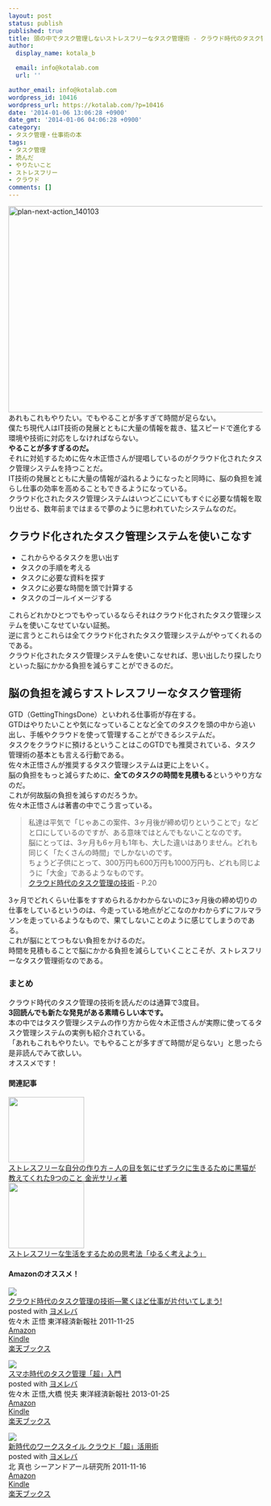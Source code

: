 ```yaml
---
layout: post
status: publish
published: true
title: 頭の中でタスク管理しないストレスフリーなタスク管理術 - クラウド時代のタスク管理の技術　佐々木正悟著
author:
  display_name: kotala_b

  email: info@kotalab.com
  url: ''

author_email: info@kotalab.com
wordpress_id: 10416
wordpress_url: https://kotalab.com/?p=10416
date: '2014-01-06 13:06:28 +0900'
date_gmt: '2014-01-06 04:06:28 +0900'
category:
- タスク管理・仕事術の本
tags:
- タスク管理
- 読んだ
- やりたいこと
- ストレスフリー
- クラウド
comments: []
---
```

<p><img src="https://kotalab.com/wp-content/uploads/plan-next-action_140103-546x409.jpg" alt="plan-next-action_140103" width="546" height="409" class="alignnone size-large wp-image-10381" /><br />
あれもこれもやりたい。でもやることが多すぎて時間が足らない。<br />
僕たち現代人はIT技術の発展とともに大量の情報を裁き、猛スピードで進化する環境や技術に対応をしなければならない。<br />
<strong>やることが多すぎるのだ。</strong><br />
それに対処するために佐々木正悟さんが提唱しているのがクラウド化されたタスク管理システムを持つことだ。<br />
IT技術の発展とともに大量の情報が溢れるようになったと同時に、脳の負担を減らし仕事の効率を高めることもできるようになっている。<br />
クラウド化されたタスク管理システムはいつどこにいてもすぐに必要な情報を取り出せる、数年前まではまるで夢のように思われていたシステムなのだ。<br />
<!--more--></p>
<h2>クラウド化されたタスク管理システムを使いこなす</h2>
<ul>
<li>これからやるタスクを思い出す</li>
<li>タスクの手順を考える</li>
<li>タスクに必要な資料を探す</li>
<li>タスクに必要な時間を頭で計算する</li>
<li>タスクのゴールイメージする</li>
</ul>
<p>これらどれかひとつでもやっているならそれはクラウド化されたタスク管理システムを使いこなせていない証拠。<br />
逆に言うとこれらは全てクラウド化されたタスク管理システムがやってくれるのである。<br />
クラウド化されたタスク管理システムを使いこなせれば、思い出したり探したりといった脳にかかる負担を減らすことができるのだ。</p>
<h2>脳の負担を減らすストレスフリーなタスク管理術</h2>
<p>GTD（GettingThingsDone）といわれる仕事術が存在する。<br />
GTDはやりたいことや気になっていることなど全てのタスクを頭の中から追い出し、手帳やクラウドを使って管理することができるシステムだ。<br />
タスクをクラウドに預けるということはこのGTDでも推奨されている、タスク管理術の基本とも言える行動である。<br />
佐々木正悟さんが推奨するタスク管理システムは更に上をいく。<br />
脳の負担をもっと減らすために、<strong>全てのタスクの時間を見積もる</strong>というやり方なのだ。<br />
これが何故脳の負担を減らすのだろうか。<br />
佐々木正悟さんは著書の中でこう言っている。</p>
<blockquote><p>私達は平気で「じゃあこの案件、3ヶ月後が締め切りということで」などと口にしているのですが、ある意味ではとんでもないことなのです。<br />
脳にとっては、3ヶ月も6ヶ月も1年も、大した違いはありません。どれも同じく「たくさんの時間」でしかないのです。<br />
ちょうど子供にとって、300万円も600万円も1000万円も、どれも同じように「大金」であるようなものです。<br />
<a href="https://www.amazon.co.jp/exec/obidos/asin/4492580948/same-22/" rel="nofollow" target="_blank">クラウド時代のタスク管理の技術</a> - P.20</p></blockquote>
<p>3ヶ月でどれくらい仕事をすすめられるかわからないのに3ヶ月後の締め切りの仕事をしているというのは、今走っている地点がどこなのかわからずにフルマラソンを走っているようなもので、果てしないことのように感じてしまうのである。<br />
これが脳にとてつもない負担をかけるのだ。<br />
時間を見積もることで脳にかかる負担を減らしていくことこそが、ストレスフリーなタスク管理術なのである。</p>
<h3>まとめ</h3>
<p>クラウド時代のタスク管理の技術を読んだのは通算で3度目。<br />
<strong>3回読んでも新たな発見がある素晴らしい本です。</strong><br />
本の中ではタスク管理システムの作り方から佐々木正悟さんが実際に使ってるタスク管理システムの実例も紹介されている。<br />
「あれもこれもやりたい。でもやることが多すぎて時間が足らない」と思ったら是非読んでみて欲しい。<br />
オススメです！</p>
<h4 class="rel">関連記事</h4>
<div class="shht">
<div class="shhtimg"><a href="https://kotalab.com/books-kuroneko" target="_blank"><img src="https://kotalab.com/wp-content/uploads/books_kuroneko_140209-546x361.jpg" alt="" width="150" height="130" /></a></div>
<div class="shhttext"><a href="https://kotalab.com/books-kuroneko" target="_blank">ストレスフリーな自分の作り方 &ndash; 人の目を気にせずラクに生きるために黒猫が教えてくれた9つのこと 金光サリィ著</a><span class="removed_link" title="b.hatena.ne.jp/entry/https://kotalab.com/books-kuroneko"><img border="0" src="https://b.hatena.ne.jp/entry/image/https://kotalab.com/books-kuroneko" alt="" /></span></div>
</div>
<div class="shht">
<div class="shhtimg"><a href="https://kotalab.com/books-thinking" target="_blank"><img src="https://kotalab.com/wp-content/uploads/yuruku_121129-448x336.jpg" alt="" width="150" height="130" /></a></div>
<div class="shhttext"><a href="https://kotalab.com/books-thinking" target="_blank">ストレスフリーな生活をするための思考法「ゆるく考えよう」</a><span class="removed_link" title="b.hatena.ne.jp/entry/https://kotalab.com/books-thinking"><img border="0" src="https://b.hatena.ne.jp/entry/image/https://kotalab.com/books-thinking" alt="" /></span></div>
</div>
<h4 class="aam">Amazonのオススメ！</h4>
<div class="booklink-box">
<div class="booklink-image"><a href="https://www.amazon.co.jp/exec/obidos/asin/4492580948/same-22/" rel="nofollow" target="_blank"><img src="https://images-fe.ssl-images-amazon.com/images/I/41Uk63c9VWL._SL160_.jpg" style="border: none;" /></a></div>
<div class="booklink-info">
<div class="booklink-name"><a href="https://www.amazon.co.jp/exec/obidos/asin/4492580948/same-22/" rel="nofollow" target="_blank">クラウド時代のタスク管理の技術―驚くほど仕事が片付いてしまう!</a>
<div class="booklink-powered-date">posted with <a href="https://yomereba.com" rel="nofollow" target="_blank">ヨメレバ</a></div>
</div>
<div class="booklink-detail">佐々木 正悟 東洋経済新報社 2011-11-25    </div>
<div class="booklink-link2">
<div class="shoplinkamazon"><a href="https://www.amazon.co.jp/exec/obidos/asin/4492580948/same-22/" rel="nofollow" target="_blank" title="アマゾン" >Amazon</a></div>
<div class="shoplinkkindle"><a href="https://www.amazon.co.jp/exec/obidos/ASIN/B009E5JT8Q/same-22/" rel="nofollow" target="_blank" >Kindle</a></div>
<div class="shoplinkrakuten"><a href="http://c.af.moshimo.com/af/c/click?a_id=374941&p_id=56&pc_id=56&pl_id=637&s_v=b5Rz2P0601xu&url=http%3A%2F%2Fbooks.rakuten.co.jp%2Frb%2F11380563%2F" rel="nofollow" target="_blank" title="楽天ブックス" >楽天ブックス</a></div>
</p></div>
</div>
<div class="booklink-footer"></div>
</div>
<div class="booklink-box">
<div class="booklink-image"><a href="https://www.amazon.co.jp/exec/obidos/asin/4492581014/same-22/" rel="nofollow" target="_blank"><img src="https://images-fe.ssl-images-amazon.com/images/I/51Znrgczd7L._SL160_.jpg" style="border: none;" /></a></div>
<div class="booklink-info">
<div class="booklink-name"><a href="https://www.amazon.co.jp/exec/obidos/asin/4492581014/same-22/" rel="nofollow" target="_blank">スマホ時代のタスク管理「超」入門</a>
<div class="booklink-powered-date">posted with <a href="https://yomereba.com" rel="nofollow" target="_blank">ヨメレバ</a></div>
</div>
<div class="booklink-detail">佐々木 正悟,大橋 悦夫 東洋経済新報社 2013-01-25    </div>
<div class="booklink-link2">
<div class="shoplinkamazon"><a href="https://www.amazon.co.jp/exec/obidos/asin/4492581014/same-22/" rel="nofollow" target="_blank" title="アマゾン" >Amazon</a></div>
<div class="shoplinkkindle"><a href="https://www.amazon.co.jp/exec/obidos/ASIN/B00BOGN48E/same-22/" rel="nofollow" target="_blank" >Kindle</a></div>
<div class="shoplinkrakuten"><a href="http://c.af.moshimo.com/af/c/click?a_id=374941&p_id=56&pc_id=56&pl_id=637&s_v=b5Rz2P0601xu&url=http%3A%2F%2Fbooks.rakuten.co.jp%2Frb%2F12149080%2F" rel="nofollow" target="_blank" title="楽天ブックス" >楽天ブックス</a></div>
</p></div>
</div>
<div class="booklink-footer"></div>
</div>
<div class="booklink-box">
<div class="booklink-image"><a href="https://www.amazon.co.jp/exec/obidos/asin/4863540876/same-22/" rel="nofollow" target="_blank"><img src="https://images-fe.ssl-images-amazon.com/images/I/51t271rPbvL._SL160_.jpg" style="border: none;" /></a></div>
<div class="booklink-info">
<div class="booklink-name"><a href="https://www.amazon.co.jp/exec/obidos/asin/4863540876/same-22/" rel="nofollow" target="_blank">新時代のワークスタイル クラウド「超」活用術</a>
<div class="booklink-powered-date">posted with <a href="https://yomereba.com" rel="nofollow" target="_blank">ヨメレバ</a></div>
</div>
<div class="booklink-detail">北 真也 シーアンドアール研究所 2011-11-16    </div>
<div class="booklink-link2">
<div class="shoplinkamazon"><a href="https://www.amazon.co.jp/exec/obidos/asin/4863540876/same-22/" rel="nofollow" target="_blank" title="アマゾン" >Amazon</a></div>
<div class="shoplinkkindle"><a href="https://www.amazon.co.jp/gp/search?keywords=%90V%8E%9E%91%E3%82%CC%83%8F%81%5B%83N%83X%83%5E%83C%83%8B%20%83N%83%89%83E%83h%81u%92%B4%81v%8A%88%97p%8Fp&__mk_ja_JP=%83J%83%5E%83J%83i&url=node%3D2275256051&tag=same-22" rel="nofollow" target="_blank" >Kindle</a></div>
<div class="shoplinkrakuten"><a href="http://c.af.moshimo.com/af/c/click?a_id=374941&p_id=56&pc_id=56&pl_id=637&s_v=b5Rz2P0601xu&url=http%3A%2F%2Fbooks.rakuten.co.jp%2Frb%2F11420576%2F" rel="nofollow" target="_blank" title="楽天ブックス" >楽天ブックス</a></div>
</p></div>
</div>
<div class="booklink-footer"></div>
</div>
